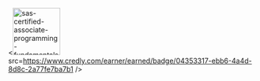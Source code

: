 <<img width="96" height="96" alt="sas-certified-associate-programming-fundamentals-using-sas-9-4" src="https://github.com/user-attachments/assets/b5fc2b39-7d28-4abc-a016-cc35eccb4805" />
src=https://www.credly.com/earner/earned/badge/04353317-ebb6-4a4d-8d8c-2a77fe7ba7b1 />

